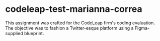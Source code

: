 # codeleap-test-marianna-correa
This assignment was crafted for the CodeLeap firm's coding evaluation. The objective was to fashion a Twitter-esque platform using a Figma-supplied blueprint.
